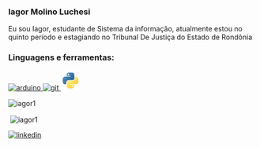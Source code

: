 ### Iagor Molino Luchesi
Eu sou Iagor, estudante de Sistema da informação, atualmente estou no quinto período e estagiando no Tribunal De Justiça do Estado de Rondônia


### Linguagens e ferramentas:
<p align="left"> <a href="https://www.arduino.cc/" target="_blank"> <img src="https://cdn.worldvectorlogo.com/logos/arduino-1.svg" alt="arduino" width="40" height="40"/> </a> <a href="https://git-scm.com/" target="_blank"> <img src="https://www.vectorlogo.zone/logos/git-scm/git-scm-icon.svg" alt="git" width="40" height="40"/> </a> <a href="https://www.python.org" target="_blank"> <img src="https://raw.githubusercontent.com/devicons/devicon/master/icons/python/python-original.svg" alt="python" width="40" height="40"/> </a> </p>

<p><img align="center" src="https://github-readme-stats.vercel.app/api/top-langs?username=iagor1&show_icons=true&locale=en&layout=compact" alt="iagor1" /></p>
<p>&nbsp;<img align="center" src="https://github-readme-stats.vercel.app/api?username=iagor1&show_icons=true&locale=en" alt="iagor1" /></p>

[![linkedin](https://img.shields.io/badge/linkedin%20-iagor-blue)](https://www.linkedin.com/in/iagor-molino-luchesi-45aa06202/)

